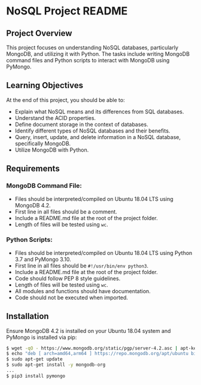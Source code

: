 # NoSQL Project README

## Project Overview

This project focuses on understanding NoSQL databases, particularly MongoDB, and utilizing it with Python. The tasks include writing MongoDB command files and Python scripts to interact with MongoDB using PyMongo.

## Learning Objectives

At the end of this project, you should be able to:

- Explain what NoSQL means and its differences from SQL databases.
- Understand the ACID properties.
- Define document storage in the context of databases.
- Identify different types of NoSQL databases and their benefits.
- Query, insert, update, and delete information in a NoSQL database, specifically MongoDB.
- Utilize MongoDB with Python.

## Requirements

### MongoDB Command File:

- Files should be interpreted/compiled on Ubuntu 18.04 LTS using MongoDB 4.2.
- First line in all files should be a comment.
- Include a README.md file at the root of the project folder.
- Length of files will be tested using `wc`.

### Python Scripts:

- Files should be interpreted/compiled on Ubuntu 18.04 LTS using Python 3.7 and PyMongo 3.10.
- First line in all files should be `#!/usr/bin/env python3`.
- Include a README.md file at the root of the project folder.
- Code should follow PEP 8 style guidelines.
- Length of files will be tested using `wc`.
- All modules and functions should have documentation.
- Code should not be executed when imported.

## Installation

Ensure MongoDB 4.2 is installed on your Ubuntu 18.04 system and PyMongo is installed via pip:

```bash
$ wget -qO - https://www.mongodb.org/static/pgp/server-4.2.asc | apt-key add -
$ echo "deb [ arch=amd64,arm64 ] https://repo.mongodb.org/apt/ubuntu bionic/mongodb-org/4.2 multiverse" > /etc/apt/sources.list.d/mongodb-org-4.2.list
$ sudo apt-get update
$ sudo apt-get install -y mongodb-org
...
$ pip3 install pymongo

